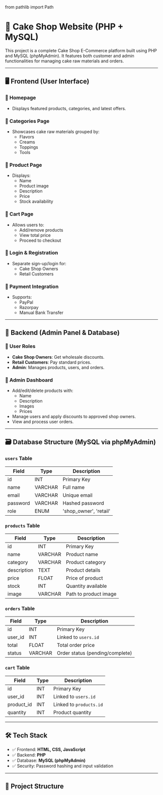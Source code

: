 from pathlib import Path

# 🎂 Cake Shop Website (PHP + MySQL)

This project is a complete Cake Shop E-Commerce platform built using PHP and MySQL (phpMyAdmin). It features both customer and admin functionalities for managing cake raw materials and orders.

---

## 🖥️ Frontend (User Interface)

### 🔹 Homepage
- Displays featured products, categories, and latest offers.

### 🔹 Categories Page
- Showcases cake raw materials grouped by:
  - Flavors
  - Creams
  - Toppings
  - Tools

### 🔹 Product Page
- Displays:
  - Name
  - Product image
  - Description
  - Price
  - Stock availability

### 🔹 Cart Page
- Allows users to:
  - Add/remove products
  - View total price
  - Proceed to checkout

### 🔹 Login & Registration
- Separate sign-up/login for:
  - Cake Shop Owners
  - Retail Customers

### 🔹 Payment Integration
- Supports:
  - PayPal
  - Razorpay
  - Manual Bank Transfer

---

## 🔧 Backend (Admin Panel & Database)

### 🔹 User Roles
- **Cake Shop Owners**: Get wholesale discounts.
- **Retail Customers**: Pay standard prices.
- **Admin**: Manages products, users, and orders.

### 🔹 Admin Dashboard
- Add/edit/delete products with:
  - Name
  - Description
  - Images
  - Prices
- Manage users and apply discounts to approved shop owners.
- View and process user orders.

---

## 🗃️ Database Structure (MySQL via phpMyAdmin)

### `users` Table
| Field       | Type     | Description                          |
|-------------|----------|--------------------------------------|
| id          | INT      | Primary Key                          |
| name        | VARCHAR  | Full name                            |
| email       | VARCHAR  | Unique email                         |
| password    | VARCHAR  | Hashed password                      |
| role        | ENUM     | 'shop_owner', 'retail'               |

### `products` Table
| Field       | Type     | Description                          |
|-------------|----------|--------------------------------------|
| id          | INT      | Primary Key                          |
| name        | VARCHAR  | Product name                         |
| category    | VARCHAR  | Product category                     |
| description | TEXT     | Product details                      |
| price       | FLOAT    | Price of product                     |
| stock       | INT      | Quantity available                   |
| image       | VARCHAR  | Path to product image                |

### `orders` Table
| Field       | Type     | Description                          |
|-------------|----------|--------------------------------------|
| id          | INT      | Primary Key                          |
| user_id     | INT      | Linked to `users.id`                 |
| total       | FLOAT    | Total order price                    |
| status      | VARCHAR  | Order status (pending/complete)      |

### `cart` Table
| Field       | Type     | Description                          |
|-------------|----------|--------------------------------------|
| id          | INT      | Primary Key                          |
| user_id     | INT      | Linked to `users.id`                 |
| product_id  | INT      | Linked to `products.id`              |
| quantity    | INT      | Product quantity                     |

---

## 🛠️ Tech Stack

- ✅ Frontend: **HTML, CSS, JavaScript**
- ✅ Backend: **PHP**
- ✅ Database: **MySQL (phpMyAdmin)**
- ✅ Security: Password hashing and input validation

---

## 📂 Project Structure

